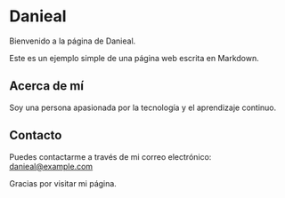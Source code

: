 # Danieal

Bienvenido a la página de Danieal.

Este es un ejemplo simple de una página web escrita en Markdown.

## Acerca de mí

Soy una persona apasionada por la tecnología y el aprendizaje continuo.

## Contacto

Puedes contactarme a través de mi correo electrónico: danieal@example.com

Gracias por visitar mi página.

